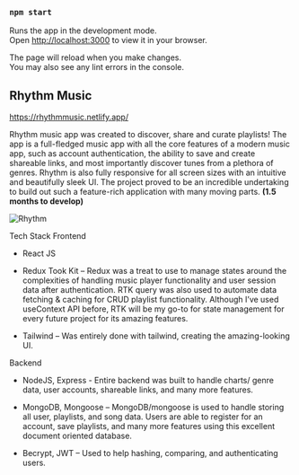 
### `npm start`

Runs the app in the development mode.\
Open [http://localhost:3000](http://localhost:3000) to view it in your browser.

The page will reload when you make changes.\
You may also see any lint errors in the console.

## Rhythm Music
https://rhythmmusic.netlify.app/

Rhythm music app was created to discover, share and curate playlists! The app is a full-fledged music app with all the core features of a modern music app, such as account authentication, the ability to save and create shareable links, and most importantly discover tunes from a plethora of genres. Rhythm is also fully responsive for all screen sizes with an intuitive and beautifully sleek UI. The project proved to be an incredible undertaking to build out such a feature-rich application with many moving parts. **(1.5 months to develop)**

![Rhythm](https://user-images.githubusercontent.com/79873814/203249486-3794e86f-7cc8-425d-938f-952430830632.gif)


Tech Stack Frontend

-   React JS
    
-   Redux Took Kit – Redux was a treat to use to manage states around the complexities of handling music player functionality and user session data after authentication. RTK query was also used to automate data fetching & caching for CRUD playlist functionality. Although I’ve used useContext API before, RTK will be my go-to for state management for every future project for its amazing features.
    
-   Tailwind – Was entirely done with tailwind, creating the amazing-looking UI.
    

Backend

-   NodeJS, Express - Entire backend was built to handle charts/ genre data, user accounts, shareable links, and many more features.
    
-   MongoDB, Mongoose – MongoDB/mongoose is used to handle storing all user, playlists, and song data. Users are able to register for an account, save playlists, and many more features using this excellent document oriented database.
    
-   Becrypt, JWT – Used to help hashing, comparing, and authenticating users.
